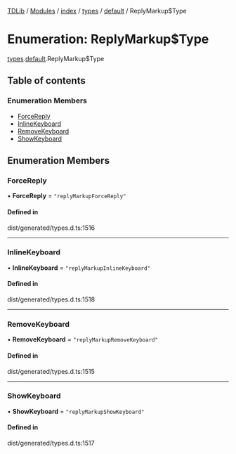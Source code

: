[TDLib](../README.md) / [Modules](../modules.md) / [index](../modules/index.md) / [types](../modules/index.types.md) / [default](../modules/index.types.default.md) / ReplyMarkup$Type

# Enumeration: ReplyMarkup$Type

[types](../modules/index.types.md).[default](../modules/index.types.default.md).ReplyMarkup$Type

## Table of contents

### Enumeration Members

- [ForceReply](index.types.default.ReplyMarkup_Type.md#forcereply)
- [InlineKeyboard](index.types.default.ReplyMarkup_Type.md#inlinekeyboard)
- [RemoveKeyboard](index.types.default.ReplyMarkup_Type.md#removekeyboard)
- [ShowKeyboard](index.types.default.ReplyMarkup_Type.md#showkeyboard)

## Enumeration Members

### ForceReply

• **ForceReply** = ``"replyMarkupForceReply"``

#### Defined in

dist/generated/types.d.ts:1516

___

### InlineKeyboard

• **InlineKeyboard** = ``"replyMarkupInlineKeyboard"``

#### Defined in

dist/generated/types.d.ts:1518

___

### RemoveKeyboard

• **RemoveKeyboard** = ``"replyMarkupRemoveKeyboard"``

#### Defined in

dist/generated/types.d.ts:1515

___

### ShowKeyboard

• **ShowKeyboard** = ``"replyMarkupShowKeyboard"``

#### Defined in

dist/generated/types.d.ts:1517
